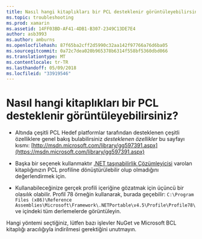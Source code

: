 ```yaml
---
title: Nasıl hangi kitaplıkları bir PCL desteklenir görüntüleyebilirsiniz?
ms.topic: troubleshooting
ms.prod: xamarin
ms.assetid: 14FF03BD-AF41-4DB1-B307-2349C13DE7E4
author: asb3993
ms.author: amburns
ms.openlocfilehash: 87f65ba2cff2d5990c32aa142f97766a76d6ba05
ms.sourcegitcommit: 0a72c7dea020b965378b6314f558bf5360dbd066
ms.translationtype: MT
ms.contentlocale: tr-TR
ms.lasthandoff: 05/09/2018
ms.locfileid: "33919546"
---
```

# <a name="how-can-i-view-what-libraries-are-supported-in-a-pcl"></a>Nasıl hangi kitaplıkları bir PCL desteklenir görüntüleyebilirsiniz?

- Altında çeşitli PCL Hedef platformlar tarafından desteklenen çeşitli özelliklere genel bakış bulabilirsiniz *desteklenen özellikler* bu sayfayı kısmı: [http://msdn.microsoft.com/library/gg597391.aspx](https://msdn.microsoft.com/library/gg597391.aspx)

- Başka bir seçenek kullanmaktır [.NET taşınabilirlik Çözümleyicisi](https://visualstudiogallery.msdn.microsoft.com/1177943e-cfb7-4822-a8a6-e56c7905292b) varolan kitaplığınızın PCL profiline dönüştürülebilir olup olmadığını değerlendirmek için.

- Kullanabileceğinize gerçek profili içeriğine gözatmak için üçüncü bir olasılık olabilir. Profil 78 örneğin kullanarak, burada geçebilir: `C:\Program Files (x86)\Reference Assemblies\Microsoft\Framework\.NETPortable\v4.5\Profile\Profile78\` ve içindeki tüm derlemelerde görüntüleyin.

Hangi yöntemi seçtiğiniz, lütfen bazı işlevler NuGet ve Microsoft BCL kitaplığı aracılığıyla indirilmesi gerektiğini unutmayın.
